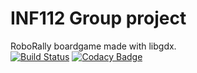 # INF112 Group project
RoboRally boardgame made with libgdx. <br/>
[![Build Status](https://travis-ci.com/inf112-v20/G-Unit.svg?branch=master)](https://travis-ci.com/inf112-v20/G-Unit)
[![Codacy Badge](https://api.codacy.com/project/badge/Grade/ff6ed6656586423f8c55fdefb4913b1b)](https://www.codacy.com/gh/inf112-v20/G-Unit?utm_source=github.com&amp;utm_medium=referral&amp;utm_content=inf112-v20/G-Unit&amp;utm_campaign=Badge_Grade)
